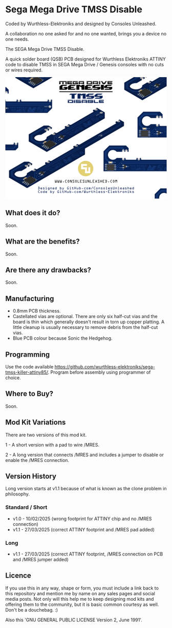 # Sega Mega Drive TMSS Disable

Coded by Wurthless-Elektroniks and designed by Consoles Unleashed.

A collaboration no one asked for and no one wanted, brings you a device no one needs.

The SEGA Mega Drive TMSS Disable.

A quick solder board (QSB) PCB designed for Wurthless Elektroniks ATTINY code to disable TMSS in SEGA Mega Drive / Genesis consoles with no cuts or wires required.

![My Image](Sega-Mega-Drive-TMSS-Disable.png)

## What does it do?

Soon.

## What are the benefits?

Soon.

## Are there any drawbacks?

Soon.

## Manufacturing

- 0.8mm PCB thickness.
- Castellated vias are optional. There are only six half-cut vias and the board is thin which generally doesn't result in torn up copper platting. A little cleanup is usually necessary to remove debris from the half-cut vias.
- Blue PCB colour because Sonic the Hedgehog.

## Programming

Use the code available https://github.com/wurthless-elektroniks/sega-tmss-killer-attiny85/. Program before assembly using programmer of choice.

## Where to Buy?

Soon.

## Mod Kit Variations

There are two versions of this mod kit.

1 - A short version with a pad to wire /MRES.

2 - A long version that connects /MRES and includes a jumper to disable or enable the /MRES connection.

## Version History

Long version starts at v1.1 because of what is known as the clone problem in philosophy.

### Standard / Short

- v1.0 - 10/02/2025 (wrong footprint for ATTINY chip and no /MRES connection)
- v1.1 - 27/03/2025 (correct ATTINY footprint and /MRES pad added)

### Long

- v1.1 - 27/03/2025 (correct ATTINY footprint, /MRES connection on PCB and /MRES jumper added)

## Licence

If you use this in any way, shape or form, you must include a link back to this repository and mention me by name on any sales pages and social media posts. Not only will this help me to keep designing mod kits and offering them to the community, but it is basic common courtesy as well. Don't be a douchebag. :)

Also this 'GNU GENERAL PUBLIC LICENSE Version 2, June 1991'.

